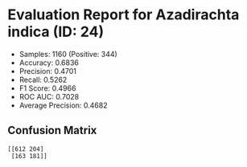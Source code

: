 # Evaluation Report for Azadirachta indica (ID: 24)
- Samples: 1160 (Positive: 344)
- Accuracy: 0.6836
- Precision: 0.4701
- Recall: 0.5262
- F1 Score: 0.4966
- ROC AUC: 0.7028
- Average Precision: 0.4682

## Confusion Matrix
```
[[612 204]
 [163 181]]
```